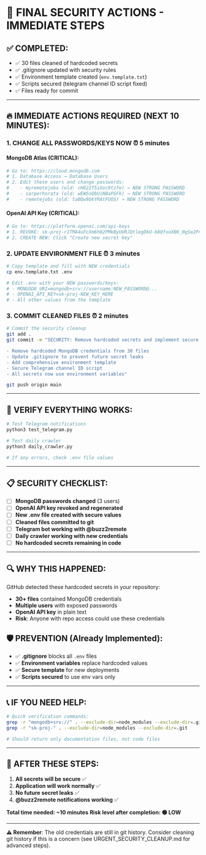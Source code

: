 # 🚨 FINAL SECURITY ACTIONS - IMMEDIATE STEPS

## ✅ **COMPLETED:**
- ✅ 30 files cleaned of hardcoded secrets
- ✅ .gitignore updated with security rules
- ✅ Environment template created (`env.template.txt`)
- ✅ Scripts secured (telegram channel ID script fixed)
- ✅ Files ready for commit

---

## 🔥 **IMMEDIATE ACTIONS REQUIRED (NEXT 10 MINUTES):**

### 1. **CHANGE ALL PASSWORDS/KEYS NOW** ⏰ 5 minutes

#### MongoDB Atlas (CRITICAL):
```bash
# Go to: https://cloud.mongodb.com
# 1. Database Access → Database Users
# 2. Edit these users and change passwords:
#    - myremotejobs (old: cH622T5iGoc9tzfe) → NEW STRONG PASSWORD
#    - sarperhorata (old: wEW5oQbUiNBaPGFk) → NEW STRONG PASSWORD  
#    - remotejobs (old: taBQw9bkYRAtFUOS) → NEW STRONG PASSWORD
```

#### OpenAI API Key (CRITICAL):
```bash
# Go to: https://platform.openai.com/api-keys
# 1. REVOKE: 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
# 2. CREATE NEW: Click "Create new secret key"
```

### 2. **UPDATE ENVIRONMENT FILE** ⏰ 3 minutes

```bash
# Copy template and fill with NEW credentials
cp env.template.txt .env

# Edit .env with your NEW passwords/keys:
# - MONGODB_URI=mongodb+srv://username:NEW_PASSWORD@...
# - OPENAI_API_KEY=sk-proj-NEW_KEY_HERE
# - All other values from the template
```

### 3. **COMMIT CLEANED FILES** ⏰ 2 minutes

```bash
# Commit the security cleanup
git add .
git commit -m "SECURITY: Remove hardcoded secrets and implement secure env management

- Remove hardcoded MongoDB credentials from 30 files
- Update .gitignore to prevent future secret leaks  
- Add comprehensive environment template
- Secure Telegram channel ID script
- All secrets now use environment variables"

git push origin main
```

---

## 🧪 **VERIFY EVERYTHING WORKS:**

```bash
# Test Telegram notifications
python3 test_telegram.py

# Test daily crawler  
python3 daily_crawler.py

# If any errors, check .env file values
```

---

## 📋 **SECURITY CHECKLIST:**

- [ ] **MongoDB passwords changed** (3 users)
- [ ] **OpenAI API key revoked and regenerated**  
- [ ] **New .env file created with secure values**
- [ ] **Cleaned files committed to git**
- [ ] **Telegram bot working with @buzz2remote**
- [ ] **Daily crawler working with new credentials**
- [ ] **No hardcoded secrets remaining in code**

---

## 🔍 **WHY THIS HAPPENED:**

GitHub detected these hardcoded secrets in your repository:
- **30+ files** contained MongoDB credentials  
- **Multiple users** with exposed passwords
- **OpenAI API key** in plain text
- **Risk**: Anyone with repo access could use these credentials

## 🛡️ **PREVENTION (Already Implemented):**

- ✅ **.gitignore** blocks all `.env` files
- ✅ **Environment variables** replace hardcoded values
- ✅ **Secure template** for new deployments
- ✅ **Scripts secured** to use env vars only

---

## 📞 **IF YOU NEED HELP:**

```bash
# Quick verification commands:
grep -r "mongodb+srv://" . --exclude-dir=node_modules --exclude-dir=.git
grep -r "sk-proj-" . --exclude-dir=node_modules --exclude-dir=.git

# Should return only documentation files, not code files
```

---

## 🎯 **AFTER THESE STEPS:**

1. **All secrets will be secure** ✅
2. **Application will work normally** ✅
3. **No future secret leaks** ✅
4. **@buzz2remote notifications working** ✅

**Total time needed: ~10 minutes**
**Risk level after completion: 🟢 LOW**

---

**⚠️ Remember**: The old credentials are still in git history. Consider cleaning git history if this is a concern (see URGENT_SECURITY_CLEANUP.md for advanced steps). 